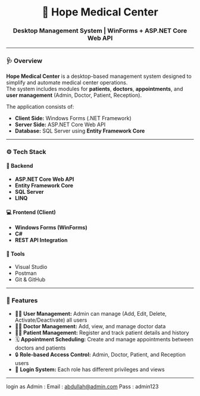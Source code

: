 <h1 align="center">🏥 Hope Medical Center</h1>
<h3 align="center">Desktop Management System | WinForms + ASP.NET Core Web API</h3>

---

### 🩺 Overview
**Hope Medical Center** is a desktop-based management system designed to simplify and automate medical center operations.  
The system includes modules for **patients**, **doctors**, **appointments**, and **user management** (Admin, Doctor, Patient, Reception).  

The application consists of:
- **Client Side:** Windows Forms (.NET Framework)
- **Server Side:** ASP.NET Core Web API  
- **Database:** SQL Server using **Entity Framework Core**

---

### ⚙️ Tech Stack

#### 🧠 Backend
- **ASP.NET Core Web API**
- **Entity Framework Core**
- **SQL Server**
- **LINQ**

#### 💻 Frontend (Client)
- **Windows Forms (WinForms)**
- **C#**
- **REST API Integration**

#### 🧰 Tools
- Visual Studio  
- Postman  
- Git & GitHub  

---

### 🚀 Features
- 👨‍⚕️ **User Management:** Admin can manage (Add, Edit, Delete, Activate/Deactivate) all users  
- 🧑‍⚕️ **Doctor Management:** Add, view, and manage doctor data  
- 🧍‍♀️ **Patient Management:** Register and track patient details and history  
- 🗓️ **Appointment Scheduling:** Create and manage appointments between doctors and patients  
- 🔒 **Role-based Access Control:** Admin, Doctor, Patient, and Reception users  
- 💬 **Login System:** Each role has different privileges and views  

---

login as Admin :
Email : abdullah@admin.com
Pass  : admin123 



